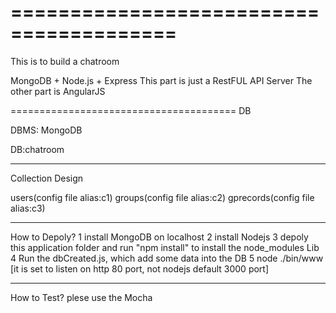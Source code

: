 
========================================
========================================
This is to build a chatroom

MongoDB + Node.js + Express
This part is just a RestFUL API Server
The other part is AngularJS



=======================================
DB

DBMS: MongoDB

DB:chatroom


--------------------------------------
Collection Design

users(config file alias:c1)
groups(config file alias:c2)
gprecords(config file alias:c3)


--------------------------------------
How to Depoly?
1 install MongoDB on localhost
2 install Nodejs 
3 depoly this application folder and run "npm install" to install the node_modules Lib
4 Run the dbCreated.js, which add some data into the DB
5 node ./bin/www    [it is set to listen on http 80 port, not nodejs default 3000 port]

-------------------------------------
How to Test?
plese use the Mocha


